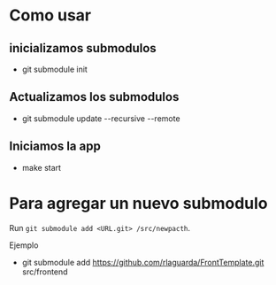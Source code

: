 # Como usar

## inicializamos submodulos

* git submodule init

## Actualizamos los submodulos

* git submodule update --recursive --remote

## Iniciamos la app

* make start

# Para agregar un nuevo submodulo

Run `git submodule add <URL.git> /src/newpacth`.

Ejemplo

* git submodule add https://github.com/rlaguarda/FrontTemplate.git src/frontend
